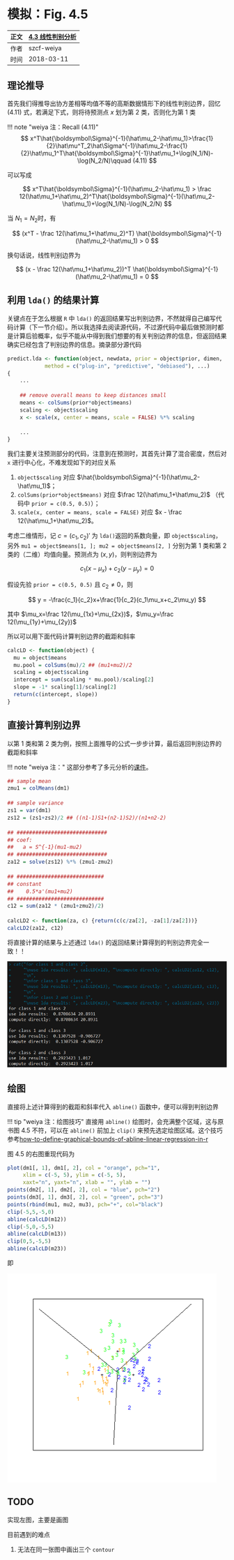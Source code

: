 # 模拟：Fig. 4.5

| 正文 | [4.3 线性判别分析](../../04-Linear-Methods-for-Classification/4.3-Linear-Discriminant-Analysis/index.html) |
| ---- | ---------------------------------------- |
| 作者   | szcf-weiya                               |
| 时间   | 2018-03-11                               |

## 理论推导

首先我们得推导出协方差相等均值不等的高斯数据情形下的线性判别边界，回忆 (4.11) 式，若满足下式，则将待预测点 $x$ 划为第 2 类，否则化为第 1 类

!!! note "weiya 注：Recall (4.11)"
    $$
    x^T\hat{\boldsymbol\Sigma}^{-1}(\hat\mu_2-\hat\mu_1)>\frac{1}{2}\hat\mu^T_2\hat\Sigma^{-1}\hat\mu_2-\frac{1}{2}\hat\mu_1^T\hat{\boldsymbol\Sigma}^{-1}\hat\mu_1+\log(N_1/N)-\log(N_2/N)\qquad (4.11)
    $$

可以写成

$$
x^T\hat{\boldsymbol\Sigma}^{-1}(\hat\mu_2-\hat\mu_1) > \frac 12(\hat\mu_1+\hat\mu_2)^T\hat{\boldsymbol\Sigma}^{-1}(\hat\mu_2-\hat\mu_1)+\log(N_1/N)-\log(N_2/N)
$$

当 $N_1=N_2$时，有

$$
(x^T - \frac 12(\hat\mu_1+\hat\mu_2)^T) \hat{\boldsymbol\Sigma}^{-1}(\hat\mu_2-\hat\mu_1) > 0
$$

换句话说，线性判别边界为

$$
(x - \frac 12(\hat\mu_1+\hat\mu_2))^T \hat{\boldsymbol\Sigma}^{-1}(\hat\mu_2-\hat\mu_1) = 0
$$

## 利用 `lda()` 的结果计算

关键点在于怎么根据 `R` 中 `lda()` 的返回结果写出判别边界，不然就得自己编写代码计算（下一节介绍）。所以我选择去阅读源代码，不过源代码中最后做预测时都是计算后验概率，似乎不能从中得到我们想要的有关判别边界的信息，但返回结果确实已经包含了判别边界的信息。摘录部分源代码

```r
predict.lda <- function(object, newdata, prior = object$prior, dimen,
			method = c("plug-in", "predictive", "debiased"), ...)
{
    ...
    
    ## remove overall means to keep distances small
    means <- colSums(prior*object$means)
    scaling <- object$scaling
    x <- scale(x, center = means, scale = FALSE) %*% scaling
    
    ...
}
```

我们主要关注预测部分的代码，注意到在预测时，其首先计算了混合密度，然后对 `x` 进行中心化，不难发现如下的对应关系


1. `object$scaling` 对应 $\hat{\boldsymbol\Sigma}^{-1}(\hat\mu_2-\hat\mu_1)$；
2. `colSums(prior*object$means)` 对应 $\frac 12(\hat\mu_1+\hat\mu_2)$ （代码中 `prior = c(0.5, 0.5)`）；
3. `scale(x, center = means, scale = FALSE)` 对应 $x - \frac 12(\hat\mu_1+\hat\mu_2)$。

考虑二维情形，记 $c = (c_1, c_2)'$ 为 `lda()`返回的系数向量，即 `object$scaling`，另外 `mu1 = object$means[1, ]; mu2 = object$means[2, ]` 分别为第 1 类和第 2 类的（二维）均值向量。预测点为 $(x, y)$，则判别边界为

$$
c_1(x-\mu_x)+c_2(y-\mu_y)=0
$$

假设先验 `prior = c(0.5, 0.5)` 且 $c_2\neq 0$，则

$$
y = -\frac{c_1}{c_2}x+\frac{1}{c_2}(c_1\mu_x+c_2\mu_y)
$$

其中 $\mu_x=\frac 12(\mu_{1x}+\mu_{2x})$，$\mu_y=\frac 12(\mu_{1y}+\mu_{2y})$

所以可以用下面代码计算判别边界的截距和斜率

```r
calcLD <- function(object) {
  mu = object$means
  mu.pool = colSums(mu)/2 ## (mu1+mu2)/2
  scaling = object$scaling
  intercept = sum(scaling * mu.pool)/scaling[2]
  slope = -1* scaling[1]/scaling[2]
  return(c(intercept, slope))
}
``` 


## 直接计算判别边界

以第 1 类和第 2 类为例，按照上面推导的公式一步步计算，最后返回判别边界的截距和斜率

!!! note "weiya 注："
    这部分参考了多元分析的[课件](../../references/module7.pdf)。

```r
## sample mean
zmu1 = colMeans(dm1)

## sample variance
zs1 = var(dm1)
zs12 = (zs1+zs2)/2 ## ((n1-1)S1+(n2-1)S2)/(n1+n2-2)

## #############################
## coef:
##   a = S^{-1}(mu1-mu2)
## #############################
za12 = solve(zs12) %*% (zmu1-zmu2)

## ############################
## constant
##    0.5*a'(mu1+mu2)
## ############################
c12 = sum(za12 * (zmu1+zmu2)/2)

calcLD2 <- function(za, c) {return(c(c/za[2], -za[1]/za[2]))}
calcLD2(za12, c12)
```

将直接计算的结果与上述通过 `lda()` 的返回结果计算得到的判别边界完全一致！！

![](compare-lda-and-directly.png)

## 绘图

直接将上述计算得到的截距和斜率代入 `abline()` 函数中，便可以得到判别边界

!!! tip "weiya 注：绘图技巧"
    直接用 `abline()` 绘图时，会充满整个区域，这与原书图 4.5 不符，可以在 `abline()` 前加上 `clip()` 来预先选定绘图区域。这个技巧参考[how-to-define-graphical-bounds-of-abline-linear-regression-in-r](https://stackoverflow.com/questions/26472563/how-to-define-graphical-bounds-of-abline-linear-regression-in-r)

图 4.5 的右图重现代码为

```r
plot(dm1[, 1], dm1[, 2], col = "orange", pch="1", 
     xlim = c(-5, 5), ylim = c(-5, 5), 
     xaxt="n", yaxt="n", xlab = "", ylab = "")
points(dm2[, 1], dm2[, 2], col = "blue", pch="2")
points(dm3[, 1], dm3[, 2], col = "green", pch="3")
points(rbind(mu1, mu2, mu3), pch="+", col="black")
clip(-5,5,-5,0) 
abline(calcLD(m12))
clip(-5,0,-5,5)
abline(calcLD(m13))
clip(0,5,-5,5)
abline(calcLD(m23))
```

即

![](sim-fig-4-5-r-2.png)

## TODO

实现左图，主要是画图

目前遇到的难点

1. 无法在同一张图中画出三个 `contour`